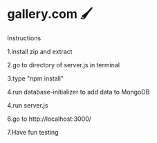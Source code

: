# gallery.com 	:paintbrush:

Instructions

1.install zip and extract

2.go to directory of server.js in terminal

3.type "npm install"

4.run database-initializer to add data to MongoDB

4.run server.js

6.go to http://localhost:3000/

7.Have fun testing
